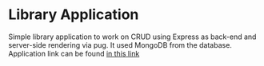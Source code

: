 # Library Application

Simple library application to work on CRUD using Express as back-end and server-side rendering via pug. It used MongoDB from the database. Application link can be found [in this link](https://mighty-tundra-70938.herokuapp.com/catalog)
